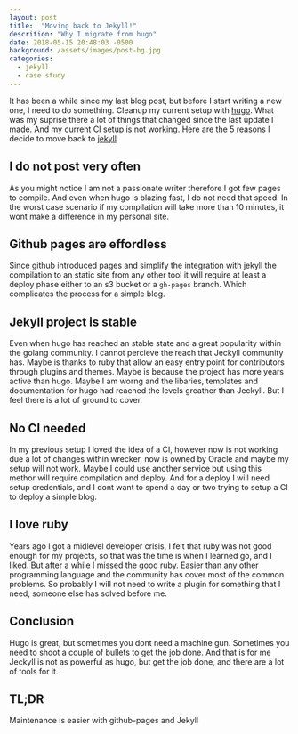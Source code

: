 ```yaml
---
layout: post
title:  "Moving back to Jekyll!"
descrition: "Why I migrate from hugo"
date: 2018-05-15 20:48:03 -0500
background: /assets/images/post-bg.jpg
categories:
  - jekyll
  - case study
---
```


It has been a while since my last blog post, but before I start writing a new one, I need to do something.
Cleanup my current setup with [hugo](http://gohugo.io/). What was my suprise there a lot of things
that changed since the last update I made. And my current CI setup is not working.
Here are the 5 reasons I decide to move back to [jekyll](https://jekyllrb.com/)

## I do not post very often

As you might notice I am not a passionate writer therefore I got few pages to compile.
And even when hugo is blazing fast, I do not need that speed. In the worst case scenario
if my compilation will take more than 10 minutes, it wont make a difference in my personal site.

## Github pages are effordless

Since github introduced pages and simplify the integration with jekyll
the compilation to an static site from any other tool it will require
at least a deploy phase either to an s3 bucket or a `gh-pages` branch. Which complicates
the process for a simple blog.

## Jekyll project is stable

Even when hugo has reached an stable state and a great popularity within the golang community. I cannot percieve
the reach that Jeckyll community has. Maybe is thanks to ruby that allow an easy entry point for contributors through plugins and themes. Maybe is because the project has more years active than hugo. Maybe I am worng and the libaries, templates and documentation for hugo had reached the levels greather than Jeckyll. But I feel there is a lot of ground to cover.

## No CI needed

In my previous setup I loved the idea of a CI, however now is not working due a lot of changes within wrecker,
now is owned by Oracle and maybe my setup will not work. Maybe I could use another service
but using this methor will require compilation and deploy. And for a deploy I will need setup credentials,
and I dont want to spend a day or two trying to setup a CI to deploy a simple blog.

## I love ruby

Years ago I got a midlevel developer crisis, I felt that ruby was not good enough for my projects, so that was the time is when I learned go, and I liked. But after a while I missed the good ruby. Easier than any other programming language and the community has cover most of the common problems. So probably I will not need to write a plugin for something that I need, someone else has solved before me.

## Conclusion

Hugo is great, but sometimes you dont need a machine gun. Sometimes you need to shoot a couple of bullets to get the job done. And that is for me Jeckyll is not as powerful as hugo, but get the job done, and there are a lot of tools for it.

## TL;DR

Maintenance is easier with github-pages and Jekyll

